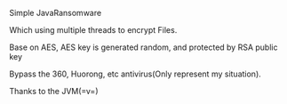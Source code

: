 Simple JavaRansomware

Which using multiple threads to encrypt Files.

Base on AES, AES key is generated random, and protected by RSA public key

Bypass the 360, Huorong, etc antivirus(Only represent my situation). 

Thanks to the JVM(=v=)

